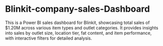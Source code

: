 # Blinkit-company-sales-Dashboard
This is a Power BI sales dashboard for Blinkit, showcasing total sales of $1.20M across various item types and outlet categories. It provides insights into sales by outlet size, location tier, fat content, and item performance, with interactive filters for detailed analysis.
